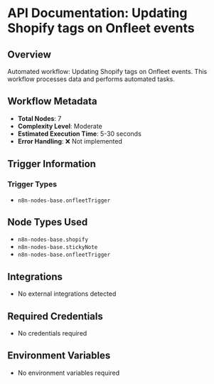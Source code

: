 # API Documentation: Updating Shopify tags on Onfleet events

## Overview
Automated workflow: Updating Shopify tags on Onfleet events. This workflow processes data and performs automated tasks.

## Workflow Metadata
- **Total Nodes**: 7
- **Complexity Level**: Moderate
- **Estimated Execution Time**: 5-30 seconds
- **Error Handling**: ❌ Not implemented

## Trigger Information
### Trigger Types
- `n8n-nodes-base.onfleetTrigger`

## Node Types Used
- `n8n-nodes-base.shopify`
- `n8n-nodes-base.stickyNote`
- `n8n-nodes-base.onfleetTrigger`

## Integrations
- No external integrations detected

## Required Credentials
- No credentials required

## Environment Variables
- No environment variables required
